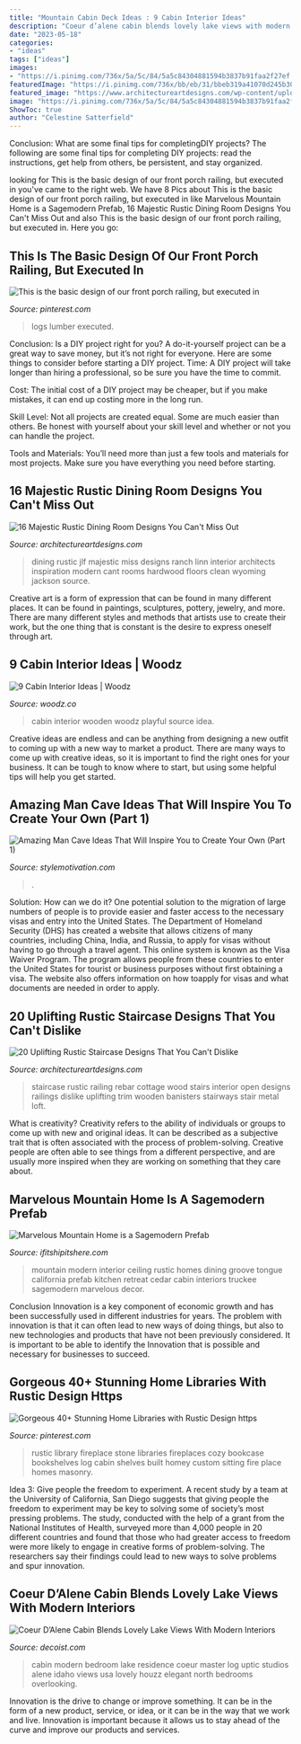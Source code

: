 ```yaml
---
title: "Mountain Cabin Deck Ideas : 9 Cabin Interior Ideas"
description: "Coeur d’alene cabin blends lovely lake views with modern interiors"
date: "2023-05-18"
categories:
- "ideas"
tags: ["ideas"]
images:
- "https://i.pinimg.com/736x/5a/5c/84/5a5c84304881594b3837b91faa2f27ef.jpg"
featuredImage: "https://i.pinimg.com/736x/bb/eb/31/bbeb319a41070d245b306c9365c5320b.jpg"
featured_image: "https://www.architectureartdesigns.com/wp-content/uploads/2016/08/16-Majestic-Rustic-Dining-Room-Designs-You-Cant-Miss-Out-6.jpg"
image: "https://i.pinimg.com/736x/5a/5c/84/5a5c84304881594b3837b91faa2f27ef.jpg"
ShowToc: true
author: "Celestine Satterfield"
---
```



Conclusion: What are some final tips for completingDIY projects?
The following are some final tips for completing DIY projects: read the instructions, get help from others, be persistent, and stay organized.

	

		
looking for This is the basic design of our front porch railing, but executed in you've came to the right web. We have 8 Pics about This is the basic design of our front porch railing, but executed in like Marvelous Mountain Home is a Sagemodern Prefab, 16 Majestic Rustic Dining Room Designs You Can&#039;t Miss Out and also This is the basic design of our front porch railing, but executed in. Here you go:
		
    
## This Is The Basic Design Of Our Front Porch Railing, But Executed In

<img loading=lazy src="https://i.pinimg.com/736x/5a/5c/84/5a5c84304881594b3837b91faa2f27ef.jpg" onerror="this.onerror=null;this.src='https://tse1.mm.bing.net/th?id=OIP.2nFDPZ6EsTUlvWc6amqRKwHaLF&amp;pid=15.1';" alt="This is the basic design of our front porch railing, but executed in">

_Source: pinterest.com_

>logs lumber executed. 

	

Conclusion: Is a DIY project right for you?
A do-it-yourself project can be a great way to save money, but it’s not right for everyone. Here are some things to consider before starting a DIY project.
Time: A DIY project will take longer than hiring a professional, so be sure you have the time to commit.

Cost: The initial cost of a DIY project may be cheaper, but if you make mistakes, it can end up costing more in the long run.

Skill Level: Not all projects are created equal. Some are much easier than others. Be honest with yourself about your skill level and whether or not you can handle the project.

Tools and Materials: You’ll need more than just a few tools and materials for most projects. Make sure you have everything you need before starting.

    
## 16 Majestic Rustic Dining Room Designs You Can&#039;t Miss Out

<img loading=lazy src="https://www.architectureartdesigns.com/wp-content/uploads/2016/08/16-Majestic-Rustic-Dining-Room-Designs-You-Cant-Miss-Out-6.jpg" onerror="this.onerror=null;this.src='https://tse3.mm.bing.net/th?id=OIP.9d1fErsQiS-aALY4gqO45AHaE7&amp;pid=15.1';" alt="16 Majestic Rustic Dining Room Designs You Can&#039;t Miss Out">

_Source: architectureartdesigns.com_

>dining rustic jlf majestic miss designs ranch linn interior architects inspiration modern cant rooms hardwood floors clean wyoming jackson source. 

	

Creative art is a form of expression that can be found in many different places. It can be found in paintings, sculptures, pottery, jewelry, and more. There are many different styles and methods that artists use to create their work, but the one thing that is constant is the desire to express oneself through art.

    
## 9 Cabin Interior Ideas | Woodz

<img loading=lazy src="http://www.woodz.co/wp-content/uploads/2016/03/Cabin-interior-ideas-7.jpg" onerror="this.onerror=null;this.src='https://tse3.mm.bing.net/th?id=OIP.dvT8shPr7v48NDMENBHU6QHaLH&amp;pid=15.1';" alt="9 Cabin Interior Ideas | Woodz">

_Source: woodz.co_

>cabin interior wooden woodz playful source idea. 

	

Creative ideas are endless and can be anything from designing a new outfit to coming up with a new way to market a product. There are many ways to come up with creative ideas, so it is important to find the right ones for your business. It can be tough to know where to start, but using some helpful tips will help you get started.

    
## Amazing Man Cave Ideas That Will Inspire You To Create Your Own (Part 1)

<img loading=lazy src="https://www.stylemotivation.com/wp-content/uploads/2020/01/Man-Cave-Ideas.jpg" onerror="this.onerror=null;this.src='https://tse4.mm.bing.net/th?id=OIP.4vNHopesvt_XmU7lJfT8LwHaEj&amp;pid=15.1';" alt="Amazing Man Cave Ideas That Will Inspire You to Create Your Own (Part 1)">

_Source: stylemotivation.com_

>. 

	

Solution: How can we do it?
One potential solution to the migration of large numbers of people is to provide easier and faster access to the necessary visas and entry into the United States. The Department of Homeland Security (DHS) has created a website that allows citizens of many countries, including China, India, and Russia, to apply for visas without having to go through a travel agent. This online system is known as the Visa Waiver Program. The program allows people from these countries to enter the United States for tourist or business purposes without first obtaining a visa. The website also offers information on how toapply for visas and what documents are needed in order to apply.

    
## 20 Uplifting Rustic Staircase Designs That You Can&#039;t Dislike

<img loading=lazy src="http://www.architectureartdesigns.com/wp-content/uploads/2015/08/20-Uplifting-Rustic-Staircase-Designs-That-You-Cant-Dislike-20.jpg" onerror="this.onerror=null;this.src='https://tse2.mm.bing.net/th?id=OIP.UFF_QqSe8zdCmKiDURA6ZQHaLI&amp;pid=15.1';" alt="20 Uplifting Rustic Staircase Designs That You Can&#039;t Dislike">

_Source: architectureartdesigns.com_

>staircase rustic railing rebar cottage wood stairs interior open designs railings dislike uplifting trim wooden banisters stairways stair metal loft. 

	

What is creativity?
Creativity refers to the ability of individuals or groups to come up with new and original ideas. It can be described as a subjective trait that is often associated with the process of problem-solving. Creative people are often able to see things from a different perspective, and are usually more inspired when they are working on something that they care about.

    
## Marvelous Mountain Home Is A Sagemodern Prefab

<img loading=lazy src="http://3.bp.blogspot.com/-IY9YtuLoySw/T72cug1VOhI/AAAAAAACUlY/pIz4wjb5aDE/s1600/MC246_Interior-02.jpg" onerror="this.onerror=null;this.src='https://tse3.mm.bing.net/th?id=OIP.FJDgTSC48HlEhXiW1cvPNgHaKD&amp;pid=15.1';" alt="Marvelous Mountain Home is a Sagemodern Prefab">

_Source: ifitshipitshere.com_

>mountain modern interior ceiling rustic homes dining groove tongue california prefab kitchen retreat cedar cabin interiors truckee sagemodern marvelous decor. 

	

Conclusion
Innovation is a key component of economic growth and has been successfully used in different industries for years. The problem with innovation is that it can often lead to new ways of doing things, but also to new technologies and products that have not been previously considered. It is important to be able to identify the Innovation that is possible and necessary for businesses to succeed.

    
## Gorgeous 40+ Stunning Home Libraries With Rustic Design Https

<img loading=lazy src="https://i.pinimg.com/736x/bb/eb/31/bbeb319a41070d245b306c9365c5320b.jpg" onerror="this.onerror=null;this.src='https://tse1.mm.bing.net/th?id=OIP.iit-PhrmpZ9nTJLySap59QHaJU&amp;pid=15.1';" alt="Gorgeous 40+ Stunning Home Libraries with Rustic Design https">

_Source: pinterest.com_

>rustic library fireplace stone libraries fireplaces cozy bookcase bookshelves log cabin shelves built homey custom sitting fire place homes masonry. 

	

Idea 3: Give people the freedom to experiment.
A recent study by a team at the University of California, San Diego suggests that giving people the freedom to experiment may be key to solving some of society’s most pressing problems. The study, conducted with the help of a grant from the National Institutes of Health, surveyed more than 4,000 people in 20 different countries and found that those who had greater access to freedom were more likely to engage in creative forms of problem-solving. The researchers say their findings could lead to new ways to solve problems and spur innovation.

    
## Coeur D’Alene Cabin Blends Lovely Lake Views With Modern Interiors

<img loading=lazy src="http://cdn.decoist.com/wp-content/uploads/2013/08/Plush-bedroom-with-a-lovely-view.jpg" onerror="this.onerror=null;this.src='https://tse2.mm.bing.net/th?id=OIP.fnPlHVSFkyAjVFdTDNvkbQHaLH&amp;pid=15.1';" alt="Coeur D’Alene Cabin Blends Lovely Lake Views With Modern Interiors">

_Source: decoist.com_

>cabin modern bedroom lake residence coeur master log uptic studios alene idaho views usa lovely houzz elegant north bedrooms overlooking. 

	

Innovation is the drive to change or improve something. It can be in the form of a new product, service, or idea, or it can be in the way that we work and live. Innovation is important because it allows us to stay ahead of the curve and improve our products and services.

